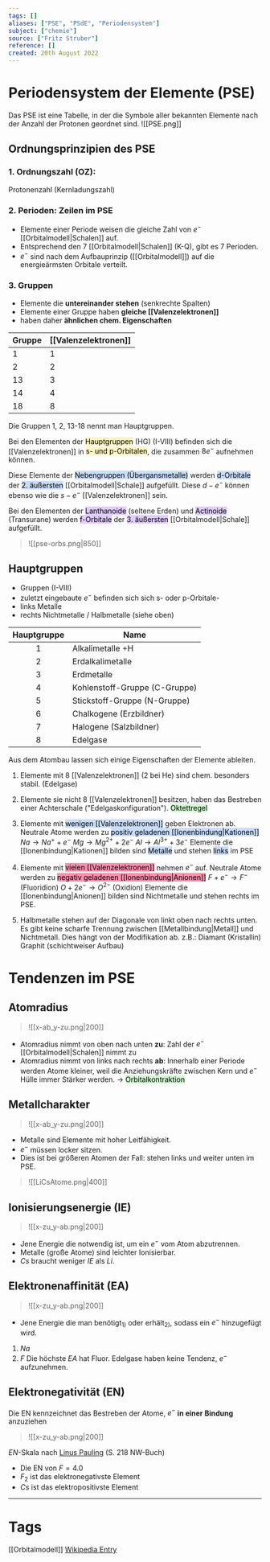 ```yaml
---
tags: []
aliases: ["PSE", "PSdE", "Periodensystem"]
subject: ["chemie"]
source: ["Fritz Struber"]
reference: []
created: 20th August 2022
---
```


# Periodensystem der Elemente (PSE)
Das PSE ist eine Tabelle, in der die Symbole aller bekannten Elemente nach der Anzahl der Protonen geordnet sind.
![[PSE.png]]
## Ordnungsprinzipien des PSE
### 1. Ordnungszahl (OZ):
Protonenzahl (Kernladungszahl)
### 2. Perioden: **Zeilen** im PSE
- Elemente einer Periode weisen die gleiche Zahl von $e^{-}$ [[Orbitalmodell|Schalen]] auf.
- Entsprechend den 7 [[Orbitalmodell|Schalen]] (K-Q), gibt es 7 Perioden.
- $e^{-}$ sind nach dem Aufbauprinzip ([[Orbitalmodell]]) auf die energieärmsten Orbitale verteilt.
### 3. Gruppen
- Elemente die **untereinander stehen** (senkrechte Spalten)
- Elemente einer Gruppe haben **gleiche [[Valenzelektronen]]**
- haben daher **ähnlichen chem. Eigenschaften**

| Gruppe | [[Valenzelektronen]] |
| ------ | -------------------- |
| 1      | 1                    |
| 2      | 2                    |
| 13     | 3                    |
| 14     | 4                    |
| 18     | 8                    |

Die Gruppen 1, 2, 13-18 nennt man Hauptgruppen.

Bei den Elementen der <mark style="background: #FFF3A3A6;">Hauptgruppen</mark> (HG) (I-VIII) befinden sich die [[Valenzelektronen]] in <mark style="background: #FFF3A3A6;">s- und p-Orbitalen</mark>, die zusammen $8 e^{-}$ aufnehmen können.

Diese Elemente der <mark style="background: #ADCCFFA6;">Nebengruppen (Übergansmetalle)</mark> werden <mark style="background: #ADCCFFA6;">d-Orbitale</mark> der <mark style="background: #ADCCFFA6;">2. äußersten</mark> [[Orbitalmodell|Schale]] aufgefüllt.
Diese $d-e^{-}$ können ebenso wie die $s-e^{-}$ [[Valenzelektronen]] sein.

Bei den Elementen der <mark style="background: #D2B3FFA6;">Lanthanoide</mark> (seltene Erden) und <mark style="background: #D2B3FFA6;">Actinoide</mark> (Transurane) werden <mark style="background: #D2B3FFA6;">f-Orbitale</mark> der <mark style="background: #D2B3FFA6;">3. äußersten</mark> [[Orbitalmodell|Schale]] aufgefüllt.

>![[pse-orbs.png|850]]

## Hauptgruppen
- Gruppen (I-VIII)
- zuletzt eingebaute $e^{-}$ befinden sich sich s- oder p-Orbitale-
- links Metalle
- rechts Nichtmetalle / Halbmetalle (siehe oben)

| Hauptgruppe | Name                          |
|:-----------:| ----------------------------- |
|      1      | Alkalimetalle +H              |
|      2      | Erdalkalimetalle              |
|      3      | Erdmetalle                    |
|      4      | Kohlenstoff-Gruppe (C-Gruppe) |
|      5      | Stickstoff-Gruppe (N-Gruppe)  |
|      6      | Chalkogene (Erzbildner)       |
|      7      | Halogene (Salzbildner)        |
|      8      | Edelgase                      |

Aus dem Atombau lassen sich einige Eigenschaften der Elemente ableiten.
1. Elemente mit 8 [[Valenzelektronen]] (2 bei He) sind chem. besonders stabil. (Edelgase)
2. Elemente sie nicht 8 [[Valenzelektronen]] besitzen, haben das Bestreben einer Achterschale ("Edelgaskonfiguration"). <mark style="background: #BBFABBA6;">Oktettregel</mark> 
3. Elemente mit <mark style="background: #ADCCFFA6;">wenigen [[Valenzelektronen]]</mark> geben Elektronen ab.
   Neutrale Atome werden zu <mark style="background: #ADCCFFA6;">positiv geladenen [[Ionenbindung|Kationen]]</mark> 
   $Na\longrightarrow Na^{+}+e^{-}$
   $Mg\longrightarrow Mg^{2+}+2e^{-}$
   $Al\longrightarrow Al^{3+}+3e^{-}$
   Elemente die [[Ionenbindung|Kationen]] bilden sind <mark style="background: #ADCCFFA6;">Metalle</mark> und stehen <mark style="background: #ADCCFFA6;">links</mark> im PSE


4. Elemente mit <mark style="background: #FF5582A6;">vielen [[Valenzelektronen]]</mark> nehmen $e^{-}$ auf.
   Neutrale Atome werden zu <mark style="background: #FF5582A6;">negativ geladenen [[Ionenbindung|Anionen]]</mark>
	$F+e^{-}\longrightarrow F^{-}$ (Fluoridion)
	$O+2e^{-}\longrightarrow O^{2-}$ (Oxidion)
	Elemente die [[Ionenbindung|Anionen]] bilden sind Nichtmetalle und stehen rechts im PSE.
5. Halbmetalle stehen auf der Diagonale von linkt oben nach rechts unten.
	Es gibt keine scharfe Trennung zwischen [[Metallbindung|Metall]] und Nichtmetall. Dies hängt von der Modifikation ab.
	z.B.: Diamant (Kristallin)
	Graphit (schichtweiser Aufbau)

# Tendenzen im PSE
## Atomradius
>![[x-ab_y-zu.png|200]]
- Atomradius nimmt von oben nach unten **zu**:
  Zahl der $e^{-}$ [[Orbitalmodell|Schalen]] nimmt zu
- Atomradius nimmt von links nach rechts **ab**:
  Innerhalb einer Periode werden Atome kleiner, weil die Anziehungskräfte zwischen Kern und $e^{-}$ Hülle immer Stärker werden.
  $\rightarrow$ <mark style="background: #BBFABBA6;">Orbitalkontraktion</mark>
   
## Metallcharakter
>![[x-ab_y-zu.png|200]]
- Metalle sind Elemente mit hoher Leitfähigkeit.
- $e^{-}$ müssen locker sitzen.
- Dies ist bei größeren Atomen der Fall: stehen links und weiter unten im PSE.

>![[LiCsAtome.png|400]]
## Ionisierungsenergie (IE)
>![[x-zu_y-ab.png|200]]
- Jene Energie die notwendig ist, um ein $e^{-}$ vom Atom abzutrennen.
- Metalle (große Atome) sind leichter Ionisierbar.
- $Cs$ braucht weniger *IE* als $Li$.
## Elektronenaffinität (EA)
>![[x-zu_y-ab.png|200]]
- Jene Energie die man benötigt$_{1)}$ oder erhält$_{2)}$, sodass ein $e^{-}$ hinzugefügt wird.
1. $Na$
2. $F$
Die höchste *EA* hat Fluor.
Edelgase haben keine Tendenz, $e^{-}$ aufzunehmen.
## Elektronegativität (EN)
Die EN kennzeichnet das Bestreben der Atome, $e^{-}$ **in einer Bindung** anzuziehen
>![[x-zu_y-ab.png|200]]

*EN*-Skala nach [Linus Pauling](https://de.wikipedia.org/wiki/Periodensystem#Elektronegativit%C3%A4t) (S. 218 NW-Buch)
- Die EN von $F=4.0$
- $F_{2}$ ist das elektronegativste Element
- $Cs$ ist das elektropositivste Element


---
# Tags
[[Orbitalmodell]]
[Wikipedia Entry](https://de.wikipedia.org/wiki/Periodensystem)